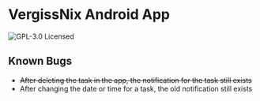 # VergissNix Android App

![GPL-3.0 Licensed](https://img.shields.io/github/license/andipabst/vergiss-nix)

## Known Bugs
- ~~After deleting the task in the app, the notification for the task still exists~~
- After changing the date or time for a task, the old notification still exists

